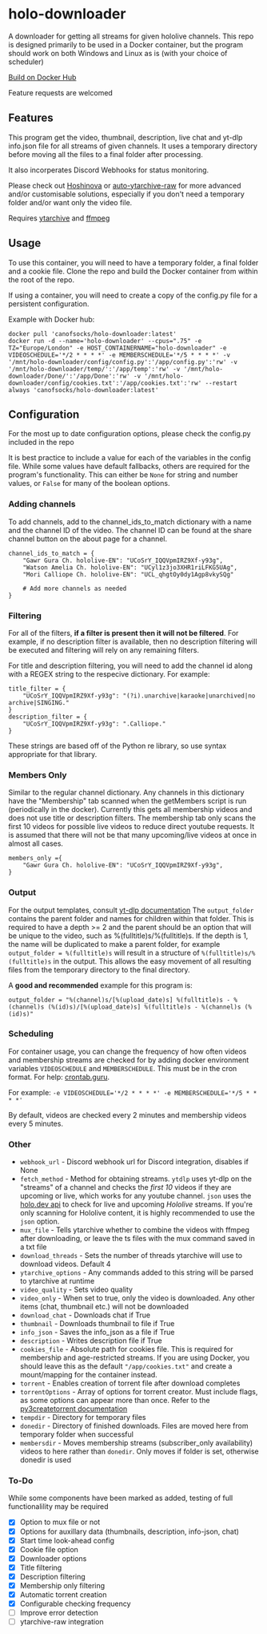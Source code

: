 # holo-downloader
A downloader for getting all streams for given hololive channels. This repo is designed primarily to be used in a Docker container, but the program should work on both Windows and Linux as is (with your choice of scheduler)

[Build on Docker Hub](https://hub.docker.com/r/canofsocks/holo-downloader)

Feature requests are welcomed

## Features
This program get the video, thumbnail, description, live chat and yt-dlp info.json file for all streams of given channels. It uses a temporary directory before moving all the files to a final folder after processing.

It also incorperates Discord Webhooks for status monitoring.

Please check out [Hoshinova](https://github.com/HoloArchivists/hoshinova) or [auto-ytarchive-raw](https://github.com/Spicadox/auto-ytarchive-raw/) for more advanced and/or customisable solutions, especially if you don't need a temporary folder and/or want only the video file.

Requires [ytarchive](https://github.com/Kethsar/ytarchive) and [ffmpeg](https://ffmpeg.org/)

## Usage
To use this container, you will need to have a temporary folder, a final folder and a cookie file.
Clone the repo and build the Docker container from within the root of the repo.

If using a container, you will need to create a copy of the config.py file for a persistent configuration.

Example with Docker hub:
```
docker pull 'canofsocks/holo-downloader:latest'
docker run -d --name='holo-downloader' --cpus=".75" -e TZ="Europe/London" -e HOST_CONTAINERNAME="holo-downloader" -e VIDEOSCHEDULE='*/2 * * * *' -e MEMBERSCHEDULE='*/5 * * * *' -v '/mnt/holo-downloader/config/config.py':'/app/config.py':'rw' -v '/mnt/holo-downloader/temp/':'/app/temp':'rw' -v '/mnt/holo-downloader/Done/':'/app/Done':'rw' -v '/mnt/holo-downloader/config/cookies.txt':'/app/cookies.txt':'rw' --restart always 'canofsocks/holo-downloader:latest'
```
## Configuration
For the most up to date configuration options, please check the config.py included in the repo

It is best practice to include a value for each of the variables in the config file. While some values have default fallbacks, others are required for the program's functionality. This can either be ```None``` for string and number values, or ```False``` for many of the boolean options.

### Adding channels
To add channels, add to the channel_ids_to_match dictionary with a name and the channel ID of the video. The channel ID can be found at the share channel button on the about page for a channel.
```
channel_ids_to_match = {
    "Gawr Gura Ch. hololive-EN": "UCoSrY_IQQVpmIRZ9Xf-y93g",
    "Watson Amelia Ch. hololive-EN": "UCyl1z3jo3XHR1riLFKG5UAg",
    "Mori Calliope Ch. hololive-EN": "UCL_qhgtOy0dy1Agp8vkySQg"
    
    # Add more channels as needed
}
```
### Filtering
For all of the filters, __if a filter is present then it will not be filtered__. For example, if no description filter is available, then no description filtering will be executed and filtering will rely on any remaining filters.

For title and description filtering, you will need to add the channel id along with a REGEX string to the respecive dictionary. For example:
```
title_filter = {
    "UCoSrY_IQQVpmIRZ9Xf-y93g": "(?i).unarchive|karaoke|unarchived|no archive|SINGING."
}
description_filter = {
    "UCoSrY_IQQVpmIRZ9Xf-y93g": ".Calliope."
}
```
These strings are based off of the Python re library, so use syntax appropriate for that library.

### Members Only
Similar to the regular channel dictionary. Any channels in this dictionary have the "Membership" tab scanned when the getMembers script is run (periodically in the docker). Currently this gets all membership videos and does not use title or description filters.
The membership tab only scans the first 10 videos for possible live videos to reduce direct youtube requests. It is assumed that there will not be that many upcoming/live videos at once in almost all cases.
```
members_only ={
    "Gawr Gura Ch. hololive-EN": "UCoSrY_IQQVpmIRZ9Xf-y93g",
}
```

### Output
For the output templates, consult [yt-dlp documentation](https://github.com/yt-dlp/yt-dlp#output-template)
The ```output_folder``` contains the parent folder and names for children within that folder. 
This is required to have a depth >= 2 and the parent should be an option that will be unique to the video, such as %(fulltitle)s/%(fulltitle)s. If the depth is 1, the name will be duplicated to make a parent folder, for example ```output_folder = %(fulltitle)s``` will result in a structure of ```%(fulltitle)s/%(fulltitle)s``` in the output. This allows the easy movement of all resulting files from the temporary directory to the final directory.

A **good and recommended** example for this program is:
```
output_folder = "%(channel)s/[%(upload_date)s] %(fulltitle)s - %(channel)s (%(id)s)/[%(upload_date)s] %(fulltitle)s - %(channel)s (%(id)s)"
```
### Scheduling
For container usage, you can change the frequency of how often videos and membership streams are checked for by adding docker environment variables ```VIDEOSCHEDULE``` and ```MEMBERSCHEDULE```. This must be in the cron format. For help: [crontab.guru](https://crontab.guru).

For example:
```-e VIDEOSCHEDULE='*/2 * * * *' -e MEMBERSCHEDULE='*/5 * * * *'```

By default, videos are checked every 2 minutes and membership videos every 5 minutes.

### Other
* ```webhook_url``` - Discord webhook url for Discord integration, disables if None
* ```fetch_method``` - Method for obtaining streams. ```ytdlp``` uses yt-dlp on the "streams" of a channel and checks the *first 10* videos if they are upcoming or live, which works for any youtube channel. ```json``` uses the [holo.dev api](https://holo.dev/api/v1/lives/open) to check for live and upcoming *Hololive* streams. If you're only scanning for Hololive content, it is highly recommended to use the ```json``` option.
* ```mux_file``` - Tells ytarchive whether to combine the videos with ffmpeg after downloading, or leave the ts files with the mux command saved in a txt file
* ```download_threads``` - Sets the number of threads ytarchive will use to download videos. Default 4
* ```ytarchive_options``` - Any commands added to this string will be parsed to ytarchive at runtime
* ```video_quality``` - Sets video quality
* ```video_only``` - When set to true, only the video is downloaded. Any other items (chat, thumbnail etc.) will not be downloaded
* ```download_chat``` - Downloads chat if True
* ```thumbnail``` - Downloads thumbnail to file if True
* ```info_json``` - Saves the info_json as a file if True
* ```description``` - Writes description file if True
* ```cookies_file``` - Absolute path for cookies file. This is required for membership and age-restricted streams. If you are using Docker, you should leave this as the default ```"/app/cookies.txt"``` and create a mount/mapping for the container instead.
* ```torrent``` - Enables creation of torrent file after download completes
* ```torrentOptions``` - Array of options for torrent creator. Must include flags, as some options can appear more than once. Refer to the [py3createtorrent documentation](https://py3createtorrent.readthedocs.io/en/latest/user.html#full-usage-guide)
* ```tempdir``` - Directory for temporary files
* ```donedir``` - Directory of finished downloads. Files are moved here from temporary folder when successful
* ```membersdir``` - Moves membership streams (subscriber_only availability) videos to here rather than ```donedir```. Only moves if folder is set, otherwise donedir is used

### To-Do
While some components have been marked as added, testing of full functionalility may be required
- [x] Option to mux file or not
- [x] Options for auxillary data (thumbnails, description, info-json, chat)
- [x] Start time look-ahead config
- [x] Cookie file option
- [x] Downloader options
- [x] Title filtering
- [x] Description filtering
- [x] Membership only filtering
- [x] Automatic torrent creation
- [x] Configurable checking frequency
- [ ] Improve error detection
- [ ] ytarchive-raw integration
